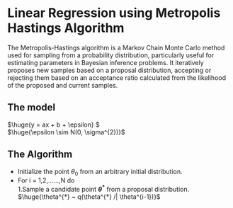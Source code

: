 # Linear Regression using Metropolis Hastings Algorithm

The Metropolis-Hastings algorithm is a Markov Chain Monte Carlo method used for sampling from a probability distribution, particularly useful for estimating parameters in Bayesian inference problems. It iteratively proposes new samples based on a proposal distribution, accepting or rejecting them based on an acceptance ratio calculated from the likelihood of the proposed and current samples.

## The model
$\huge{y = ax + b + \epsilon} $  
$\huge{\epsilon \sim N(0, \sigma^{2})}$ 

## The Algorithm
* Initialize the point $\theta_{0}$ from an arbitrary initial distribution.
* For i = 1,2,......,N do \
  1.Sample a candidate point **$\theta^{*}$** from a proposal distribution.
  $\huge{\theta^{*} ~ q(\theta^{*} /| \theta^{i-1})}$

